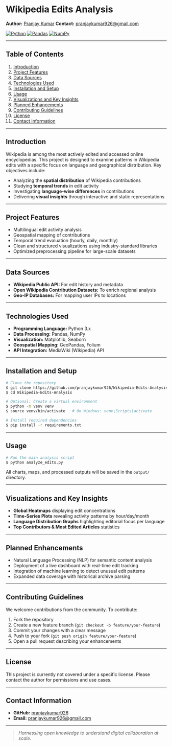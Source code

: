 # Wikipedia Edits Analysis

**Author:** [Pranjay Kumar](https://github.com/pranjaykumar926)
**Contact:** [pranjaykumar926@gmail.com](mailto:pranjaykumar926@gmail.com)

[![Python](https://img.shields.io/badge/Python-3.x-blue)](https://www.python.org/)
[![Pandas](https://img.shields.io/badge/Pandas-Dataframe-red)](https://pandas.pydata.org/)
[![NumPy](https://img.shields.io/badge/NumPy-ArrayProcessing-green)](https://numpy.org/)

---

## Table of Contents

1. [Introduction](#introduction)
2. [Project Features](#project-features)
3. [Data Sources](#data-sources)
4. [Technologies Used](#technologies-used)
5. [Installation and Setup](#installation-and-setup)
6. [Usage](#usage)
7. [Visualizations and Key Insights](#visualizations-and-key-insights)
8. [Planned Enhancements](#planned-enhancements)
9. [Contributing Guidelines](#contributing-guidelines)
10. [License](#license)
11. [Contact Information](#contact-information)

---

## Introduction

Wikipedia is among the most actively edited and accessed online encyclopedias. This project is designed to examine patterns in Wikipedia edits with a specific focus on language and geographical distribution. Key objectives include:

* Analyzing the **spatial distribution** of Wikipedia contributions
* Studying **temporal trends** in edit activity
* Investigating **language-wise differences** in contributions
* Delivering **visual insights** through interactive and static representations

---

## Project Features

* Multilingual edit activity analysis
* Geospatial mapping of contributions
* Temporal trend evaluation (hourly, daily, monthly)
* Clean and structured visualizations using industry-standard libraries
* Optimized preprocessing pipeline for large-scale datasets

---

## Data Sources

* **Wikipedia Public API:** For edit history and metadata
* **Open Wikipedia Contribution Datasets:** To enrich regional analysis
* **Geo-IP Databases:** For mapping user IPs to locations

---

## Technologies Used

* **Programming Language:** Python 3.x
* **Data Processing:** Pandas, NumPy
* **Visualization:** Matplotlib, Seaborn
* **Geospatial Mapping:** GeoPandas, Folium
* **API Integration:** MediaWiki (Wikipedia) API

---

## Installation and Setup

```bash
# Clone the repository
$ git clone https://github.com/pranjaykumar926/Wikipedia-Edits-Analysis.git
$ cd Wikipedia-Edits-Analysis

# Optional: Create a virtual environment
$ python -m venv venv
$ source venv/bin/activate   # On Windows: venv\Scripts\activate

# Install required dependencies
$ pip install -r requirements.txt
```

---

## Usage

```bash
# Run the main analysis script
$ python analyze_edits.py
```

All charts, maps, and processed outputs will be saved in the `output/` directory.

---

## Visualizations and Key Insights

* **Global Heatmaps** displaying edit concentrations
* **Time-Series Plots** revealing activity patterns by hour/day/month
* **Language Distribution Graphs** highlighting editorial focus per language
* **Top Contributors & Most Edited Articles** statistics

---

## Planned Enhancements

* Natural Language Processing (NLP) for semantic content analysis
* Deployment of a live dashboard with real-time edit tracking
* Integration of machine learning to detect unusual edit patterns
* Expanded data coverage with historical archive parsing

---

## Contributing Guidelines

We welcome contributions from the community. To contribute:

1. Fork the repository
2. Create a new feature branch (`git checkout -b feature/your-feature`)
3. Commit your changes with a clear message
4. Push to your fork (`git push origin feature/your-feature`)
5. Open a pull request describing your enhancements

---

## License

This project is currently not covered under a specific license. Please contact the author for permissions and use cases.

---

## Contact Information

* **GitHub:** [pranjaykumar926](https://github.com/pranjaykumar926)
* **Email:** [pranjaykumar926@gmail.com](mailto:pranjaykumar926@gmail.com)

---

> *Harnessing open knowledge to understand digital collaboration at scale.*

